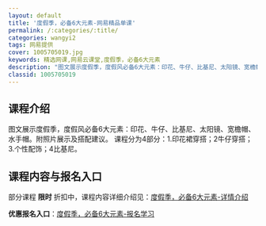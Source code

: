 ```yaml
---
layout: default
title: '度假季，必备6大元素-网易精品单课'
permalink: /:categories/:title/
categories: wangyi2
tags: 网易提供
cover: 1005705019.jpg
keywords: 精选网课,网易云课堂,度假季，必备6大元素
description: "图文展示度假季，度假风必备6大元素：印花、牛仔、比基尼、太阳镜、宽檐帽、水手帽。附照片展示及搭配建议。课程分为4部分：1.印花裙穿搭；2牛仔穿搭；3.个性配饰；4比基尼。度假季，必备6大元素"
classid: 1005705019
---
```


## 课程介绍

图文展示度假季，度假风必备6大元素：印花、牛仔、比基尼、太阳镜、宽檐帽、水手帽。附照片展示及搭配建议。
课程分为4部分：1.印花裙穿搭；2牛仔穿搭；3.个性配饰；4比基尼。

## 课程内容与报名入口

部分课程 **限时** 折扣中，课程内容详细介绍见：[度假季，必备6大元素-详情介绍](https://study.163.com/course/introduction/1005705019.htm?share=1&shareId=1025206652&utm_campaign=share&utm_medium=iphoneShare&utm_source=&utm_u=1025206652)

**优惠报名入口**：[度假季，必备6大元素-报名学习](https://study.163.com/course/introduction/1005705019.htm?share=1&shareId=1025206652&utm_campaign=share&utm_medium=iphoneShare&utm_source=&utm_u=1025206652)

